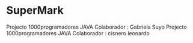 # SuperMark
Projecto 1000programadores JAVA
Colaborador : Gabriela Suyo
Projecto 1000programadores JAVA
Colaborador : cisnero leonardo
